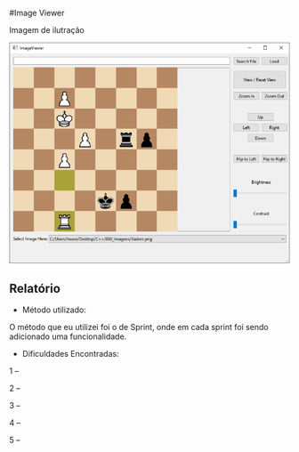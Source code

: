#Image Viewer

Imagem de ilutração

![Image Viewer](https://raw.githubusercontent.com/Leonardo-Nunes-Armelim/Image_Viewer/master/images/Image%20Viewer.png)

## Relatório

- Método utilizado:

O método que eu utilizei foi o de Sprint, onde em cada sprint foi sendo adicionado uma funcionalidade.

- Dificuldades Encontradas:

1 – 

2 – 

3 – 

4 –

5 –
